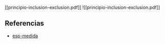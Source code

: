 [[principio-inclusion-exclusion.pdf]]
![[principio-inclusion-exclusion.pdf]]

## Referencias
- [esp-medida](./esp-medida.md)
